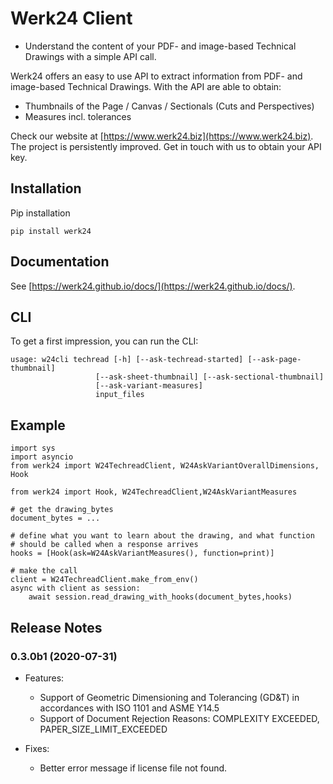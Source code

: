 # Werk24 Client

* Understand the content of your PDF- and image-based Technical Drawings with a simple API call.

Werk24 offers an easy to use API to extract information from PDF- and image-based Technical Drawings.
With the API are able to obtain:

* Thumbnails of the Page / Canvas / Sectionals (Cuts and Perspectives)
* Measures incl. tolerances

Check our website at [https://www.werk24.biz](https://www.werk24.biz).
The project is persistently improved. Get in touch with us to obtain your API key.

## Installation

Pip installation

    pip install werk24

## Documentation

See [https://werk24.github.io/docs/](https://werk24.github.io/docs/).

## CLI

To get a first impression, you can run the CLI:

    usage: w24cli techread [-h] [--ask-techread-started] [--ask-page-thumbnail]
                       [--ask-sheet-thumbnail] [--ask-sectional-thumbnail]
                       [--ask-variant-measures]
                       input_files

## Example

    import sys
    import asyncio
    from werk24 import W24TechreadClient, W24AskVariantOverallDimensions, Hook

    from werk24 import Hook, W24TechreadClient,W24AskVariantMeasures

    # get the drawing_bytes
    document_bytes = ...

    # define what you want to learn about the drawing, and what function
    # should be called when a response arrives
    hooks = [Hook(ask=W24AskVariantMeasures(), function=print)]

    # make the call
    client = W24TechreadClient.make_from_env()
    async with client as session:
        await session.read_drawing_with_hooks(document_bytes,hooks)

## Release Notes

### 0.3.0b1 (2020-07-31)

* Features:
  + Support of Geometric Dimensioning and Tolerancing (GD&T) in accordances with ISO 1101 and ASME Y14.5
  + Support of Document Rejection Reasons: COMPLEXITY EXCEEDED, PAPER_SIZE_LIMIT_EXCEEDED

* Fixes:
  + Better error message if license file not found.
